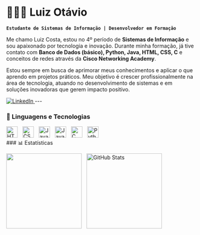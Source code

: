 # 👩🏻‍💻 Luiz Otávio 

**`Estudante de Sistemas de Informação | Desenvolvedor em Formação`**

Me chamo Luiz Costa, estou no 4º período de **Sistemas de Informação** e sou apaixonado por tecnologia e inovação. Durante minha formação, já tive contato com **Banco de Dados (básico), Python, Java, HTML, CSS, C** e conceitos de redes através da **Cisco Networking Academy**.

Estou sempre em busca de aprimorar meus conhecimentos e aplicar o que aprendo em projetos práticos. Meu objetivo é crescer profissionalmente na área de tecnologia, atuando no desenvolvimento de sistemas e em soluções inovadoras que gerem impacto positivo.
<p align="left">
    <a href="www.linkedin.com/in/luiz-otávio-carvalho-costa">
        <img 
            alt="LinkedIn" 
            title="Meu LinkedIn" 
            src="https://custom-icon-badges.demolab.com/badge/-LinkedIn-0077B5?style=for-the-badge&logo=linkedin&logoColor=white"
        />
    </a>
---

### 🤖 Linguagens e Tecnologias

<img 
    align="left" 
    alt="HTML"
    title="HTML" 
    width="30px" 
    style="padding-right: 10px;" 
    src="https://cdn.jsdelivr.net/gh/devicons/devicon@latest/icons/html5/html5-original.svg" 
/>
<img 
    align="left" 
    alt="CSS" 
    title="CSS"
    width="30px" 
    style="padding-right: 10px;" 
    src="https://cdn.jsdelivr.net/gh/devicons/devicon@latest/icons/css3/css3-original.svg" 
/>
<img 
    align="left" 
    alt="JavaScript" 
    title="JavaScript"
    width="30px" 
    style="padding-right: 10px;" 
    src="https://cdn.jsdelivr.net/gh/devicons/devicon@latest/icons/javascript/javascript-original.svg" 
/>
<img 
    align="left" 
    alt="Java" 
    title="Java"
    width="30px" 
    style="padding-right: 10px;" 
    src="https://cdn.jsdelivr.net/gh/devicons/devicon@latest/icons/java/java-original.svg" 
/>
<img 
    align="left" 
    alt="C" 
    title="C"
    width="30px" 
    style="padding-right: 10px;" 
    src="https://cdn.jsdelivr.net/gh/devicons/devicon@latest/icons/c/c-original.svg" 
/>
<img 
    align="left" 
    alt="Python" 
    title="Python"
    width="30px" 
    style="padding-right: 10px;" 
    src="https://cdn.jsdelivr.net/gh/devicons/devicon@latest/icons/python/python-original.svg" 
/>

<br/>
<br/>
### 📊 Estatísticas
<p>
<img 
    align="left" 
    height="200"
    style="padding-right: 10px;" 
    src="https://github-readme-stats.vercel.app/api?username=LuizOtavio22&show_icons=true&theme=tokyonight&include_all_commits=true&locale=pt-br" 
/>

<img 
      align="left" 
      alt="GitHub Stats" 
      height="200"
      style="padding-right: 10px;"
      src="https://github-readme-stats.vercel.app/api/top-langs/?username=LuizOtavio22&theme=tokyonight&layout=compact&custom_title=Tecnologias&langs_count=7" 
  />


